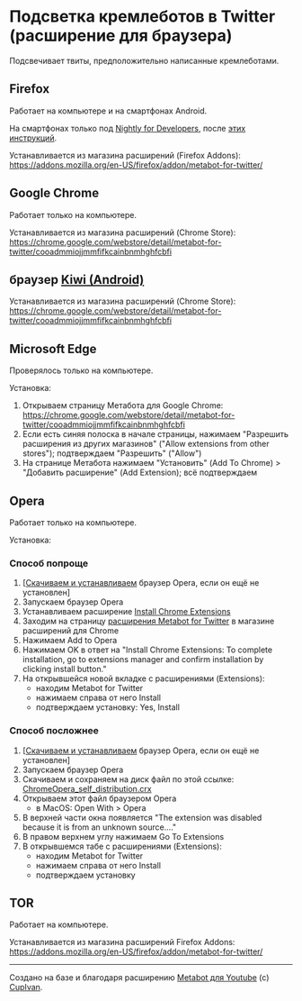 # Подсветка кремлеботов в Twitter (расширение для браузера)

Подсвечивает твиты, предположительно написанные кремлеботами.

## Firefox
Работает на компьютере и на смартфонах Android.

На смартфонах только под [Nightly for Developers](https://play.google.com/store/apps/details?id=org.mozilla.fenix), после [этих инструкций](https://blog.mozilla.org/addons/2020/09/29/expanded-extension-support-in-firefox-for-android-nightly/).

Устанавливается из магазина расширений (Firefox Addons): https://addons.mozilla.org/en-US/firefox/addon/metabot-for-twitter/

## Google Chrome
Работает только на компьютере.

Устанавливается из магазина расширений (Chrome Store): https://chrome.google.com/webstore/detail/metabot-for-twitter/cooadmmiojjmmfifkcainbnmhghfcbfi

## браузер [Kiwi (Android)](https://play.google.com/store/apps/details?id=com.kiwibrowser.browser)

Устанавливается из магазина расширений (Chrome Store): https://chrome.google.com/webstore/detail/metabot-for-twitter/cooadmmiojjmmfifkcainbnmhghfcbfi


## Microsoft Edge
Проверялось только на компьютере.

Установка:
1. Открываем страницу Метабота для Google Chrome: https://chrome.google.com/webstore/detail/metabot-for-twitter/cooadmmiojjmmfifkcainbnmhghfcbfi
2. Если есть синяя полоска в начале страницы, нажимаем "Разрешить расширения из других магазинов" ("Allow extensions from other stores"); подтверждаем "Разрешить" ("Allow")
3. На странице Метабота нажимаем "Установить" (Add To Chrome) > "Добавить расширение" (Add Extension); всё подтверждаем




## Opera
Работает только на компьютере.

Установка:
### Способ попроще
1. [[Скачиваем и устанавливаем](https://www.opera.com/download) браузер Opera, если он ещё не установлен]
2. Запускаем браузер Opera
3. Устанавливаем расширение [Install Chrome Extensions](https://addons.opera.com/en/extensions/details/install-chrome-extensions/)
4. Заходим на страницу [расширения Metabot for Twitter](https://chrome.google.com/webstore/detail/metabot-for-twitter/cooadmmiojjmmfifkcainbnmhghfcbfi) в магазине расширений для Chrome
5. Нажимаем Add to Opera
6. Нажимаем OK в ответ на "Install Chrome Extensions: To complete installation, go to extensions manager and confirm installation by clicking install button."
7. На открывшейся новой вкладке с расширениями (Extensions):
   - находим Metabot for Twitter
   - нажимаем справа от него Install
   - подтверждаем установку: Yes, Install


### Способ посложнее
1. [[Скачиваем и устанавливаем](https://www.opera.com/download) браузер Opera, если он ещё не установлен]
2. Запускаем браузер Opera
3. Скачиваем и сохраняем на диск файл по этой ссылке: [ChromeOpera_self_distribution.crx](https://raw.githubusercontent.com/antibot4navalny/metabot/master/ChromeOpera_self_distribution.crx)
4. Открываем этот файл браузером Opera
    - в MacOS: Open With > Opera
5. В верхней части окна появляется "The extension was disabled because it is from an unknown source...."
6. В правом верхнем углу нажимаем Go To Extensions
7. В открывшемся табе с расширениями (Extensions):
    - находим Metabot for Twitter
    - нажимаем справа от него Install
    - подтверждаем установку

## TOR
Работает на компьютере.

Устанавливается из магазина расширений Firefox Addons: https://addons.mozilla.org/en-US/firefox/addon/metabot-for-twitter/

----
Создано на базе и благодаря расширению [Metabot для Youtube](https://github.com/CupIvan/metabot) (c) [CupIvan](https://github.com/CupIvan).
